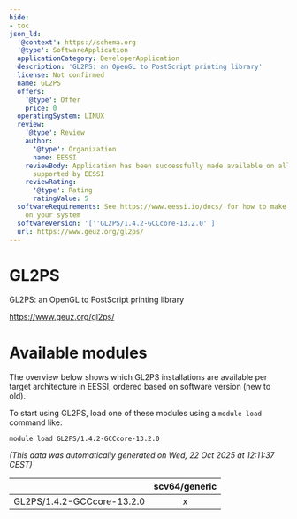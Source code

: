 ```yaml
---
hide:
- toc
json_ld:
  '@context': https://schema.org
  '@type': SoftwareApplication
  applicationCategory: DeveloperApplication
  description: 'GL2PS: an OpenGL to PostScript printing library'
  license: Not confirmed
  name: GL2PS
  offers:
    '@type': Offer
    price: 0
  operatingSystem: LINUX
  review:
    '@type': Review
    author:
      '@type': Organization
      name: EESSI
    reviewBody: Application has been successfully made available on all architectures
      supported by EESSI
    reviewRating:
      '@type': Rating
      ratingValue: 5
  softwareRequirements: See https://www.eessi.io/docs/ for how to make EESSI available
    on your system
  softwareVersion: '[''GL2PS/1.4.2-GCCcore-13.2.0'']'
  url: https://www.geuz.org/gl2ps/
---
```


GL2PS
=====


GL2PS: an OpenGL to PostScript printing library

https://www.geuz.org/gl2ps/
# Available modules


The overview below shows which GL2PS installations are available per target architecture in EESSI, ordered based on software version (new to old).

To start using GL2PS, load one of these modules using a `module load` command like:

```shell
module load GL2PS/1.4.2-GCCcore-13.2.0
```

*(This data was automatically generated on Wed, 22 Oct 2025 at 12:11:37 CEST)*

| |scv64/generic|
| :---: | :---: |
|GL2PS/1.4.2-GCCcore-13.2.0|x|
